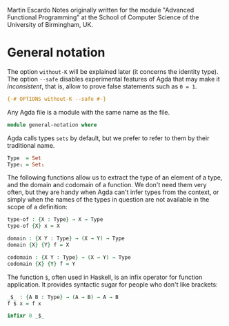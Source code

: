 
Martin Escardo
Notes originally written for the module "Advanced Functional Programming"
at the School of Computer Science of the University of Birmingham, UK.


# General notation

The option `without-K` will be explained later (it concerns the identity type). The option `--safe` disables experimental features of Agda that may make it *inconsistent*, that is, allow to prove false statements such as `0 = 1`.

```agda
{-# OPTIONS without-K --safe #-}
```

Any Agda file is a module with the same name as the file.

```agda
module general-notation where
```

Agda calls types `sets` by default, but we prefer to refer to them by their traditional name.

```agda
Type  = Set
Type₁ = Set₁
```
The following functions allow us to extract the type of an element of a type, and the domain and codomain of a function. We don't need them very often, but they are handy when Agda can't infer types from the context, or simply when the names of the types in question are not available in the scope of a definition:
```agda
type-of : {X : Type} → X → Type
type-of {X} x = X

domain : {X Y : Type} → (X → Y) → Type
domain {X} {Y} f = X

codomain : {X Y : Type} → (X → Y) → Type
codomain {X} {Y} f = Y
```

The function `$`, often used in Haskell, is an infix operator for function application. It provides syntactic sugar for people who don't like brackets:
```agda
_$_ : {A B : Type} → (A → B) → A → B
f $ x = f x

infixr 0 _$_
```
